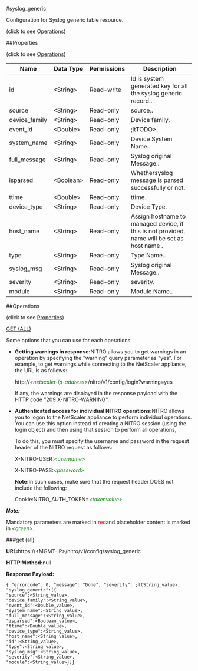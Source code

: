 #syslog_generic



Configuration for Syslog generic table resource.

<span>(click to see [Operations](#operations))</span>



##Properties 

<span>(click to see [Operations](#operations))</span>





<table><thead><tr><th>Name</th><th>Data Type</th><th>Permissions</th><th>Description</th></tr></thead><tbody><tr><td>id</td><td>&lt;String></td><td>Read-write</td><td>Id is system generated key for all the syslog generic record..</td></tr><tr><td>source</td><td>&lt;String></td><td>Read-only</td><td>source..</td></tr><tr><td>device_family</td><td>&lt;String></td><td>Read-only</td><td>Device family.</td></tr><tr><td>event_id</td><td>&lt;Double></td><td>Read-only</td><td>;ltTODO&gt;.</td></tr><tr><td>system_name</td><td>&lt;String></td><td>Read-only</td><td>Device System Name.</td></tr><tr><td>full_message</td><td>&lt;String></td><td>Read-only</td><td>Syslog original Message..</td></tr><tr><td>isparsed</td><td>&lt;Boolean></td><td>Read-only</td><td>Whethersyslog message is parsed successfully or not.</td></tr><tr><td>ttime</td><td>&lt;Double></td><td>Read-only</td><td>ttime.</td></tr><tr><td>device_type</td><td>&lt;String></td><td>Read-only</td><td>Device Type.</td></tr><tr><td>host_name</td><td>&lt;String></td><td>Read-only</td><td>Assign hostname to managed device, if this is not provided, name will be set as host name .</td></tr><tr><td>type</td><td>&lt;String></td><td>Read-only</td><td>Type Name..</td></tr><tr><td>syslog_msg</td><td>&lt;String></td><td>Read-only</td><td>Syslog original Message..</td></tr><tr><td>severity</td><td>&lt;String></td><td>Read-only</td><td>severity.</td></tr><tr><td>module</td><td>&lt;String></td><td>Read-only</td><td>Module Name..</td></tr></tbody></table>

##Operations 

<span>(click to see [Properties](#properties))</span>





[GET (ALL)](#get-all)





Some options that you can use for each operations:

<ul><li><p><b>Getting warnings in response:</b>NITRO allows you to get warnings in an operation by specifying the "warning" query parameter as "yes". For example, to get warnings while connecting to the NetScaler appliance, the URL is as follows:</p><p>http://<span style="color:green;font-style:italic;">&lt;netscaler-ip-address&gt;</span>/nitro/v1/config/login?warning=yes</p><p>If any, the warnings are displayed in the response payload with the HTTP code "209 X-NITRO-WARNING".</p></li><li><p><b>Authenticated access for individual NITRO operations:</b>NITRO allows you to logon to the NetScaler appliance to perform individual operations. You can use this option instead of creating a NITRO session (using the login object) and then using that session to perform all operations,</p><p>To do this, you must specify the username and password in the request header of the NITRO request as follows:</p><p>X-NITRO-USER:<span style="color:green;font-style:italic;">&lt;username&gt;</span></p><p>X-NITRO-PASS:<span style="color:green;font-style:italic;">&lt;password&gt;</span></p><p><b>Note:</b>In such cases, make sure that the request header DOES not include the following:</p><p>Cookie:NITRO_AUTH_TOKEN=<span style="color:green;font-style:italic;">&lt;tokenvalue&gt;</span></p></li></ul>







***Note:*** 

Mandatory parameters are marked in <span style="color:#FF0000;">red</span>and placeholder content is marked in <span style="color:green;font-style:italic">&lt;green&gt;</span>.



###get (all)







<b>URL:</b>https://&lt;MGMT-IP&gt;/nitro/v1/config/syslog_generic

<b>HTTP Method:</b>null

<b>Response Payload: </b>
```
{ "errorcode": 0, "message": "Done", "severity": ;ltString_value>, "syslog_generic":[{
"source":<String_value>,
"device_family":<String_value>,
"event_id":<Double_value>,
"system_name":<String_value>,
"full_message":<String_value>,
"isparsed":<Boolean_value>,
"ttime":<Double_value>,
"device_type":<String_value>,
"host_name":<String_value>,
"id":<String_value>,
"type":<String_value>,
"syslog_msg":<String_value>,
"severity":<String_value>,
"module":<String_value>}]}
```







